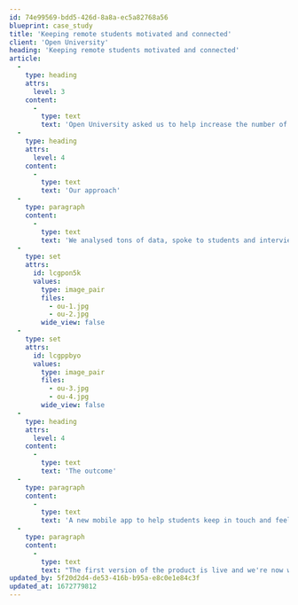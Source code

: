 ```yaml
---
id: 74e99569-bdd5-426d-8a8a-ec5a82768a56
blueprint: case_study
title: 'Keeping remote students motivated and connected'
client: 'Open University'
heading: 'Keeping remote students motivated and connected'
article:
  -
    type: heading
    attrs:
      level: 3
    content:
      -
        type: text
        text: 'Open University asked us to help increase the number of students that complete their courses and achieve their goals.'
  -
    type: heading
    attrs:
      level: 4
    content:
      -
        type: text
        text: 'Our approach'
  -
    type: paragraph
    content:
      -
        type: text
        text: 'We analysed tons of data, spoke to students and interviewed staff across the OU to spot where the opportunities lay. Working with the hand-picked project team, we came up with new ways to solve the known issues and prioritised them for impact. Proposition development, Design Sprint, prototype and test.'
  -
    type: set
    attrs:
      id: lcgpon5k
      values:
        type: image_pair
        files:
          - ou-1.jpg
          - ou-2.jpg
        wide_view: false
  -
    type: set
    attrs:
      id: lcgppbyo
      values:
        type: image_pair
        files:
          - ou-3.jpg
          - ou-4.jpg
        wide_view: false
  -
    type: heading
    attrs:
      level: 4
    content:
      -
        type: text
        text: 'The outcome'
  -
    type: paragraph
    content:
      -
        type: text
        text: 'A new mobile app to help students keep in touch and feel connected in an often isolated learning experience. A validated prototype, a business case and a prioritised roadmap for development.'
  -
    type: paragraph
    content:
      -
        type: text
        text: "The first version of the product is live and we're now working on new ways for students to interact with the university, their course and the content in the most frictionless way possible."
updated_by: 5f20d2d4-de53-416b-b95a-e8c0e1e84c3f
updated_at: 1672779812
---
```

